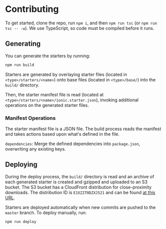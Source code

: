 # Contributing

To get started, clone the repo, run `npm i`, and then `npm run tsc` (or `npm run
tsc -- -w`). We use TypeScript, so code must be compiled before it runs.

## Generating

You can generate the starters by running:

```bash
npm run build
```

Starters are generated by overlaying starter files (located in
`<type>/starters/<name>`) onto base files (located in `<type>/base/`) into the
`build/` directory.

Then, the starter manifest file is read (located at
`<type>/starters/<name>/ionic.starter.json`), invoking additional operations on
the generated starter files.

### Manifest Operations

The starter manifest file is a JSON file. The build process reads the manifest
and takes actions based upon what's defined in the file.

`dependencies`: Merge the defined dependencies into `package.json`, overwriting
any existing keys.

## Deploying

During the deploy process, the `build/` directory is read and an archive of each
generated starter is created and gzipped and uploaded to an S3 bucket. The S3
bucket has a CloudFront distribution for close-proximity downloads. The
distribution ID is `E1XZ2T0DZXJ521` and can be found [at this
URL](https://d2ql0qc7j8u4b2.cloudfront.net).

Starters are deployed automatically when new commits are pushed to the `master`
branch. To deploy manually, run:

```bash
npm run deploy
```
